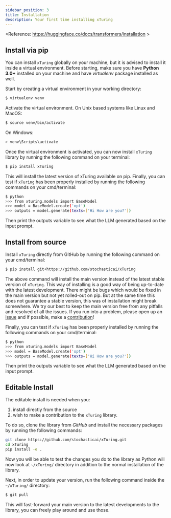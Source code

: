 ```yaml
---
sidebar_position: 3
title: Installation
description: Your first time installing xTuring
---
```

<Reference: https://huggingface.co/docs/transformers/installation >

## Install via pip 
You can install `xTuring` globally on your machine, but it is advised to install it inside a virtual environment. Before starting, make sure you have __Python 3.0+__ installed on your machine and have _virtualenv_ package installed as well. 

Start by creating a virtual environment in your working directory:
```bash
$ virtualenv venv
```
Activate the virtual environment. On Unix based systems like Linux and MacOS:
```bash
$ source venv/bin/activate
```
On Windows:
```bash
> venv\Scripts\activate
```
Once the virtual environment is activated, you can now install `xTuring` library by running the following command on your terminal:
```bash
$ pip install xTuring
``` 
This will install the latest version of xTuring available on pip.
Finally, you can test if `xTuring` has been properly installed by running the following commands on your cmd/terminal:
```bash
$ python
>>> from xturing.models import BaseModel
>>> model = BaseModel.create('opt')
>>> outputs = model.generate(texts=['Hi How are you?'])
```
Then print the outputs variable to see what the LLM generated based on the input prompt.

## Install from source
Install `xTuring` directly from GitHub by running the following command on your cmd/terminal:
```bash
$ pip install git+https://github.com/stochasticai/xTuring
```
The above command will install the main version instead of the latest stable version of `xTuring`. This way of installing is a good way of being up-to-date with the latest development. There might be bugs which would be fixed in the main version but not yet rolled-out on pip. But at the same time this does not guarantee a stable version, this was of installation might break somewhere. We try our best to keep the main version free from any pitfalls and resolved of all the issues. If you run into a problem, please open up an [issue](https://github.com/stochasticai/xTuring/issues/new) and if possible, make a [contribution](https://github.com/stochasticai/xTuring/compare)!

Finally, you can test if `xTuring` has been properly installed by running the following commands on your cmd/terminal:
```bash
$ python
>>> from xturing.models import BaseModel
>>> model = BaseModel.create('opt')
>>> outputs = model.generate(texts=['Hi How are you?'])
```
Then print the outputs variable to see what the LLM generated based on the input prompt.

## Editable Install
The editable install is needed when you:
1. install directly from the source
2. wish to make a contribution to the `xTuring` library.

To do so, clone the library from _GitHub_ and install the necessary packages by running the following commands:
```bash
git clone https://github.com/stochasticai/xTuring.git
cd xTuring
pip install -e .
```
Now you will be able to test the changes you do to the library as Python will now look at `~/xTuring/` directory in addition to the normal installation of the library.

Next, in order to update your version, run the following command inside the `~/xTuring/` directory:
```bash
$ git pull
``` 
This will fast-forward your main version to the latest developments to the library, you can freely play around and use those.
